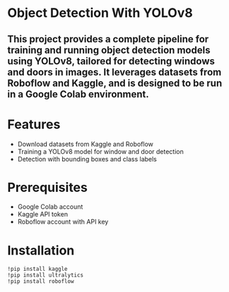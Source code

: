 # Object Detection With YOLOv8

## This project provides a complete pipeline for training and running object detection models using YOLOv8, tailored for detecting windows and doors in images. It leverages datasets from Roboflow and Kaggle, and is designed to be run in a Google Colab environment.

# Features

* Download datasets from Kaggle and Roboflow
* Training a YOLOv8 model for window and door detection
* Detection with bounding boxes and class labels

# Prerequisites

* Google Colab account
* Kaggle API token
* Roboflow account with API key

# Installation

```
!pip install kaggle
!pip install ultralytics
!pip install roboflow
```
